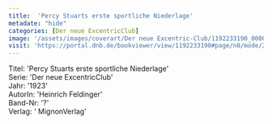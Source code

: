 ```yaml
---
title:  'Percy Stuarts erste sportliche Niederlage'
metadate: "hide"
categories: [Der neue ExcentricClub]
image: '/assets/images/coverart/Der neue Excentric-Club/1192233190_00000010.jpg'
visit: 'https://portal.dnb.de/bookviewer/view/1192233190#page/n0/mode/2up'
---
```

Titel: 'Percy Stuarts erste sportliche Niederlage' <br>
Serie: 'Der neue ExcentricClub' <br>
Jahr: '1923' <br>
AutorIn: 'Heinrich Feldinger' <br>
Band-Nr: '?' <br>
Verlag: ' MignonVerlag'